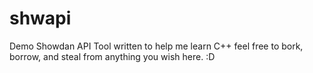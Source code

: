 # shwapi
Demo Showdan API Tool written to help me learn C++
feel free to bork, borrow, and steal from anything you wish here. :D
